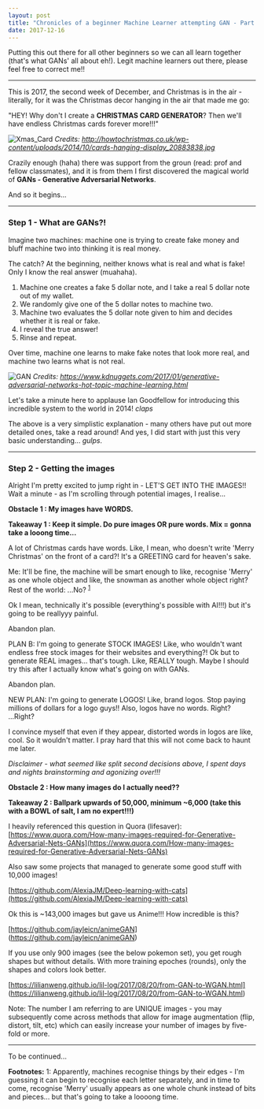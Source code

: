 ```yaml
---
layout: post
title: "Chronicles of a beginner Machine Learner attempting GAN - Part 1"
date: 2017-12-16
---
```



Putting this out there for all other beginners so we can all learn together (that's what GANs' all about eh!). Legit machine learners out there, please feel free to correct me!!

---

This is 2017, the second week of December, and Christmas is in the air - literally, for it was the Christmas decor hanging in the air that made me go:

"HEY! Why don't I create a __CHRISTMAS CARD GENERATOR__? Then we'll have endless Christmas cards forever more!!!"

![Xmas_Card](https://user-images.githubusercontent.com/21985915/34067873-62a03d1e-e26c-11e7-997b-58148cc59224.png)
*Credits: http://howtochristmas.co.uk/wp-content/uploads/2014/10/cards-hanging-display_20883838.jpg*

Crazily enough (haha) there was support from the groun (read: prof and fellow classmates), and it is from them I first discovered the magical world of __GANs - Generative Adversarial Networks__.


And so it begins...


---


### Step 1 - What are GANs?!


Imagine two machines: machine one is trying to create fake money and bluff machine two into thinking it is real money. 


The catch? At the beginning, neither knows what is real and what is fake! Only I know the real answer (muahaha).


1) Machine one creates a fake 5 dollar note, and I take a real 5 dollar note out of my wallet.
2) We randomly give one of the 5 dollar notes to machine two.
3) Machine two evaluates the 5 dollar note given to him and decides whether it is real or fake.
4) I reveal the true answer!
5) Rinse and repeat.


Over time, machine one learns to make fake notes that look more real, and machine two learns what is not real.


![GAN](https://user-images.githubusercontent.com/21985915/34067884-a6ad54ec-e26c-11e7-960b-dac5415ff0ac.png)
*Credits: https://www.kdnuggets.com/2017/01/generative-adversarial-networks-hot-topic-machine-learning.html*


Let's take a minute here to applause Ian Goodfellow for introducing this incredible system to the world in 2014! *claps*


The above is a very simplistic explanation - many others have put out more detailed ones, take a read around! And yes, I did start with just this very basic understanding... *gulps*.


---


### Step 2 - Getting the images


Alright I'm pretty excited to jump right in - LET'S GET INTO THE IMAGES!!
Wait a minute - as I'm scrolling through potential images, I realise...


__Obstacle 1 : My images have WORDS.__

__Takeaway 1 : Keep it simple. Do pure images OR pure words. Mix = gonna take a looong time...__


A lot of Christmas cards have words. Like, I mean, who doesn't write 'Merry Christmas' on the front of a card?! It's a GREETING card for heaven's sake.


Me: It'll be fine, the machine will be smart enough to like, recognise 'Merry' as one whole object and like, the snowman as another whole object right?
Rest of the world: ...No? <sup>[1](#footnote1)</sup>


Ok I mean, technically it's possible (everything's possible with AI!!!) but it's going to be reallyyy painful.


Abandon plan.


PLAN B: I'm going to generate STOCK IMAGES! Like, who wouldn't want endless free stock images for their websites and everything?! Ok but to generate REAL images... that's tough. Like, REALLY tough. Maybe I should try this after I actually know what's going on with GANs.


Abandon plan.


NEW PLAN: I'm going to generate LOGOS! Like, brand logos. Stop paying millions of dollars for a logo guys!! Also, logos have no words. Right? ...Right?


I convince myself that even if they appear, distorted words in logos are like, cool. So it wouldn't matter. I pray hard that this will not come back to haunt me later.


*Disclaimer - what seemed like split second decisions above, I spent days and nights brainstorming and agonizing over!!!*


__Obstacle 2 : How many images do I actually need??__

__Takeaway 2 : Ballpark upwards of 50,000, minimum ~6,000 (take this with a BOWL of salt, I am no expert!!!)__


I heavily referenced this question in Quora (lifesaver):
[https://www.quora.com/How-many-images-required-for-Generative-Adversarial-Nets-GANs](https://www.quora.com/How-many-images-required-for-Generative-Adversarial-Nets-GANs)


Also saw some projects that managed to generate some good stuff with 10,000 images!


[https://github.com/AlexiaJM/Deep-learning-with-cats](https://github.com/AlexiaJM/Deep-learning-with-cats)

Ok this is ~143,000 images but gave us Anime!!! How incredible is this?

[https://github.com/jayleicn/animeGAN]
(https://github.com/jayleicn/animeGAN)


If you use only 900 images (see the below pokemon set), you get rough shapes but without details. With more training epoches (rounds), only the shapes and colors look better.

[https://lilianweng.github.io/lil-log/2017/08/20/from-GAN-to-WGAN.html]
(https://lilianweng.github.io/lil-log/2017/08/20/from-GAN-to-WGAN.html)

Note: The number I am referring to are UNIQUE images - you may subsequently come across methods that allow for image augmentation (flip, distort, tilt, etc) which can easily increase your number of images by five-fold or more.


---


To be continued...



__Footnotes:__
<a name="footnote1">1</a>: Apparently, machines recognise things by their edges - I'm guessing it can begin to recognise each letter separately, and in time to come, recognise 'Merry' usually appears as one whole chunk instead of bits and pieces... but that's going to take a loooong time.

